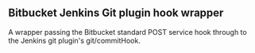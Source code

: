 ## Bitbucket Jenkins Git plugin hook wrapper ##

A wrapper passing the Bitbucket standard POST service hook through
to the Jenkins git plugin's git/commitHook.
